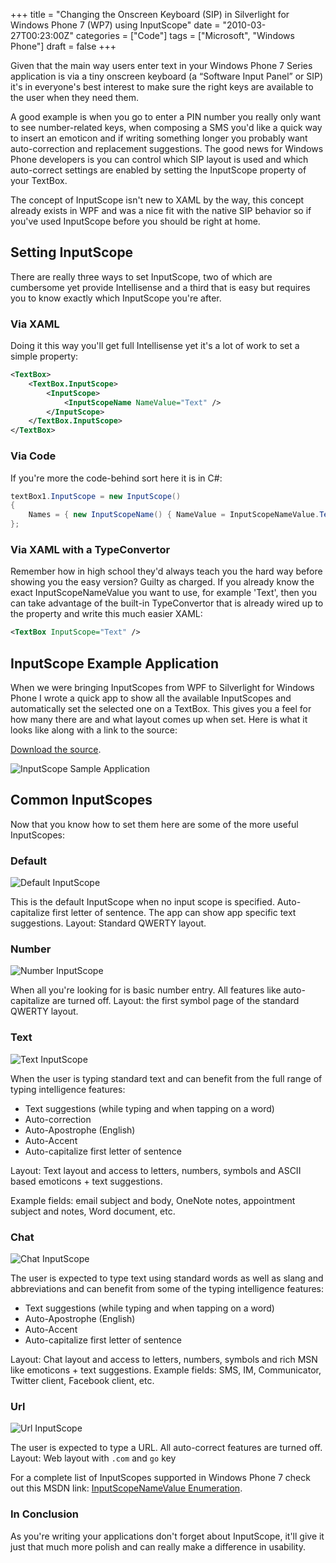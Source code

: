 +++
title = "Changing the Onscreen Keyboard (SIP) in Silverlight for Windows Phone 7 (WP7) using InputScope"
date = "2010-03-27T00:23:00Z"
categories = ["Code"]
tags = ["Microsoft", "Windows Phone"]
draft = false
+++

Given that the main way users enter text in your Windows Phone 7 Series application is via a tiny onscreen keyboard (a &ldquo;Software Input Panel&rdquo; or SIP) it's in everyone's best interest to make sure the right keys are available to the user when they need them.

A good example is when you go to enter a PIN number you really only want to see number-related keys, when composing a SMS you'd like a quick way to insert an emoticon and if writing something longer you probably want auto-correction and replacement suggestions. The good news for Windows Phone developers is you can control which SIP layout is used and which auto-correct settings are enabled by setting the InputScope property of your TextBox.

The concept of InputScope isn't new to XAML by the way, this concept already exists in WPF and was a nice fit with the native SIP behavior so if you've used InputScope before you should be right at home.

## Setting InputScope

There are really three ways to set InputScope, two of which are cumbersome yet provide Intellisense and a third that is easy but requires you to know exactly which InputScope you're after.

### Via XAML

Doing it this way you'll get full Intellisense yet it's a lot of work to set a simple property:

```xml
<TextBox>
    <TextBox.InputScope>
        <InputScope>
            <InputScopeName NameValue="Text" />
        </InputScope>
    </TextBox.InputScope>
</TextBox>
```

### Via Code

If you're more the code-behind sort here it is in C#:

```csharp
textBox1.InputScope = new InputScope()
{
    Names = { new InputScopeName() { NameValue = InputScopeNameValue.Text } }
};
```

### Via XAML with a TypeConvertor

Remember how in high school they'd always teach you the hard way before showing you the easy version? Guilty as charged. If you already know the exact InputScopeNameValue you want to use, for example 'Text', then you can take advantage of the built-in TypeConvertor that is already wired up to the property and write this much easier XAML:

```xml
<TextBox InputScope="Text" />
```

## InputScope Example Application

When we were bringing InputScopes from WPF to Silverlight for Windows Phone I wrote a quick app to show all the available InputScopes and automatically set the selected one on a TextBox. This gives you a feel for how many there are and what layout comes up when set. Here is what it looks like along with a link to the source:

[Download the source](http://shawnoster.blog.s3.amazonaws.com/downloads/InputScopes.zip).

![InputScope Sample Application](/images/InputScope%20Sample%20Application_thumb.png "InputScope Sample Application")

## Common InputScopes

Now that you know how to set them here are some of the more useful InputScopes:

### Default

![Default InputScope](/images/Default%20InputScope_thumb.png "Default InputScope")

This is the default InputScope when no input scope is specified. Auto-capitalize first letter of sentence. The app can show app specific text suggestions. Layout: Standard QWERTY layout.

### Number

![Number InputScope](/images/Number%20InputScope_thumb.png "Number InputScope")

When all you're looking for is basic number entry. All features like auto-capitalize are turned off. Layout: the first symbol page of the standard QWERTY layout.

### Text

![Text InputScope](/images/Text%20InputScope_thumb.jpg "Text InputScope")

When the user is typing standard text and can benefit from the full range of typing intelligence features:

* Text suggestions (while typing and when tapping on a word)
* Auto-correction
* Auto-Apostrophe (English)
* Auto-Accent
* Auto-capitalize first letter of sentence

Layout: Text layout and access to letters, numbers, symbols and ASCII based emoticons + text suggestions.

Example fields: email subject and body, OneNote notes, appointment subject and notes, Word document, etc.

### Chat

![Chat InputScope](/images/Chat%20InputScope_thumb.jpg "Chat InputScope")

The user is expected to type text using standard words as well as slang and abbreviations and can benefit from some of the typing intelligence features:

* Text suggestions (while typing and when tapping on a word)
* Auto-Apostrophe (English)
* Auto-Accent
* Auto-capitalize first letter of sentence

Layout: Chat layout and access to letters, numbers, symbols and rich MSN like emoticons + text suggestions.
Example fields: SMS, IM, Communicator, Twitter client, Facebook client, etc.

### Url

![Url InputScope](/images/Url%20InputScope_thumb.png "Url InputScope")

The user is expected to type a URL. All auto-correct features are turned off. Layout: Web layout with `.com` and `go` key

For a complete list of InputScopes supported in Windows Phone 7 check out this MSDN link: [InputScopeNameValue Enumeration][1].

[1]: http://msdn.microsoft.com/en-us/library/system.windows.input.inputscopenamevalue(v=vs.95).aspx

### In Conclusion

As you're writing your applications don't forget about InputScope, it'll give it just that much more polish and can really make a difference in usability.
